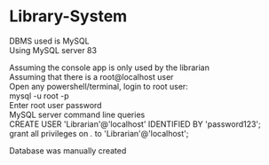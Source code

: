 # Library-System <br>
DBMS used is MySQL <br>
Using MySQL server 83 <br>

Assuming the console app is only used by the librarian <br>
Assuming that there is a root@localhost user <br>
Open any powershell/terminal, login to root user:<br>
mysql -u root -p <br>
Enter root user password <br>
MySQL server command line queries <br>
CREATE USER 'Librarian'@'localhost' IDENTIFIED BY 'password123'; <br>
grant all privileges on *.* to 'Librarian'@'localhost'; <br>

Database was manually created <br>
